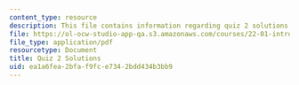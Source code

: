 ```yaml
---
content_type: resource
description: This file contains information regarding quiz 2 solutions.
file: https://ol-ocw-studio-app-qa.s3.amazonaws.com/courses/22-01-introduction-to-nuclear-engineering-and-ionizing-radiation-fall-2016/ea1a6fea2bfaf9fce7342bdd434b3bb9_MIT22_01F16_Quiz2Sol.pdf
file_type: application/pdf
resourcetype: Document
title: Quiz 2 Solutions
uid: ea1a6fea-2bfa-f9fc-e734-2bdd434b3bb9
---
```


